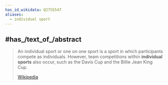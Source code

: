 ```yaml
---
has_id_wikidata: Q2755547
aliases:
  - individual sport
---
```



## #has_/text_of_/abstract 

> An individual sport or one on one sport is a sport in which participants compete as individuals. However, team competitions within **individual sports** also occur, such as the Davis Cup and the Billie Jean King Cup.
>
> [Wikipedia](https://en.wikipedia.org/wiki/Individual%20sport) 




